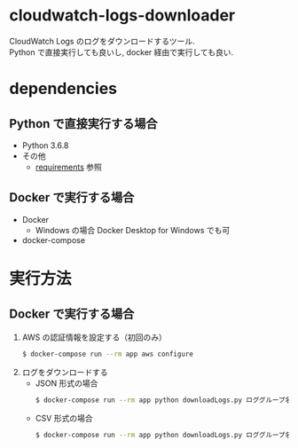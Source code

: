 # cloudwatch-logs-downloader
CloudWatch Logs のログをダウンロードするツール.  
Python で直接実行しても良いし, docker 経由で実行しても良い.

# dependencies
## Python で直接実行する場合
* Python 3.6.8
* その他
    * [requirements](requirements) 参照
## Docker で実行する場合
* Docker
    * Windows の場合 Docker Desktop for Windows でも可
* docker-compose

# 実行方法
## Docker で実行する場合
1. AWS の認証情報を設定する（初回のみ）
    ~~~bash
    $ docker-compose run --rm app aws configure
    ~~~
1. ログをダウンロードする
    * JSON 形式の場合
        ~~~bash
        $ docker-compose run --rm app python downloadLogs.py ロググループ名 ログストリーム名 リージョン
        ~~~
    * CSV 形式の場合
        ~~~bash
        $ docker-compose run --rm app python downloadLogs.py ロググループ名 ログストリーム名 リージョン csv
        ~~~
      